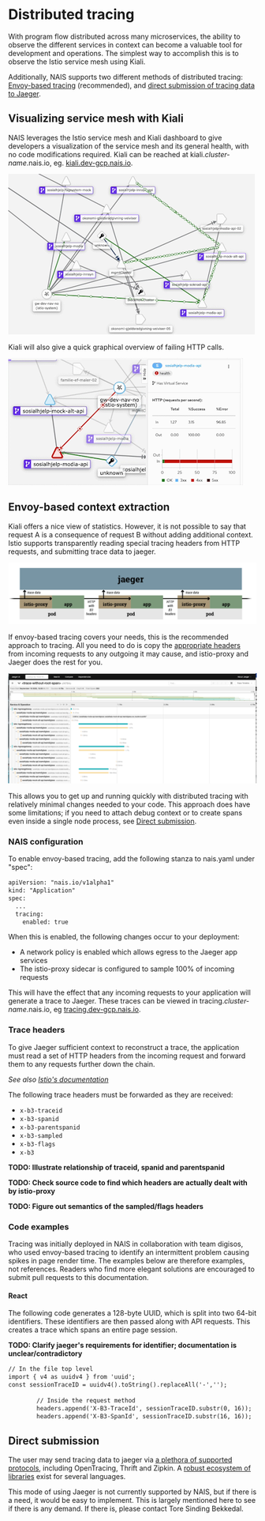 # Distributed tracing

With program flow distributed across many microservices, the ability to observe the different services in context can become a valuable tool for development and operations. 
The simplest way to accomplish this is to observe the Istio service mesh using Kiali.

Additionally, NAIS supports two different methods of distributed tracing: [Envoy-based tracing](#envoy-based-extraction) (recommended), and [direct submission of tracing data to Jaeger](#trace-headers).

## Visualizing service mesh with Kiali

NAIS leverages the Istio service mesh and Kiali dashboard to give developers a visualization of the service mesh and its general health, with no code modifications required.
Kiali can be reached at kiali.*cluster-name*.nais.io, eg. [kiali.dev-gcp.nais.io](https://kiali.dev-gcp.nais.io).

![Kiali service mesh showing the relationship between sosialhjelp-modia, modia-api, and mock-alt-api](kiali-sample.gif)

Kiali will also give a quick graphical overview of failing HTTP calls.

![Example of a service returning 400 errors](kiali-400-sample.gif)

## Envoy-based context extraction

Kiali offers a nice view of statistics. However, it is not possible to say that request A is a consequence of request B without adding additional context. Istio supports transparently reading special tracing headers from HTTP requests, and submitting trace data to jaeger.

![Illustration of envoy-based tracing](envoy-tracing.png)

If envoy-based tracing covers your needs, this is the recommended approach to tracing. All you need to do is copy the [appropriate headers](#trace-headers) from incoming requests to any outgoing it may cause, and istio-proxy and Jaeger does the rest for you.

![Example trace of a sosialhjelp-modia page load](example-trace.png)

This allows you to get up and running quickly with distributed tracing with relatively minimal changes needed to your code.
This approach does have some limitations; if you need to attach debug context or to create spans even inside a single node process, see [Direct submission](#direct-submission).

### NAIS configuration

To enable envoy-based tracing, add the following stanza to nais.yaml under "spec":

```
apiVersion: "nais.io/v1alpha1"
kind: "Application"
spec:
  ...
  tracing:
    enabled: true
```

When this is enabled, the following changes occur to your deployment:
* A network policy is enabled which allows egress to the Jaeger app services
* The istio-proxy sidecar is configured to sample 100% of incoming requests

This will have the effect that any incoming requests to your application will generate a trace to Jaeger. These traces can be viewed in tracing.*cluster-name*.nais.io, eg [tracing.dev-gcp.nais.io](https://tracing.dev-gcp.nais.io/).

### Trace headers

To give Jaeger sufficient context to reconstruct a trace, the application must read a set of HTTP headers from the incoming request and forward them to any requests further down the chain.

*See also [Istio's documentation](https://istio.io/latest/faq/distributed-tracing/#how-to-support-tracing)*

The following trace headers must be forwarded as they are received:

* `x-b3-traceid`
* `x-b3-spanid`
* `x-b3-parentspanid`
* `x-b3-sampled`
* `x-b3-flags`
* `x-b3`

**TODO: Illustrate relationship of traceid, spanid and parentspanid**

**TODO: Check source code to find which headers are actually dealt with by istio-proxy**

**TODO: Figure out semantics of the sampled/flags headers** 

### Code examples

Tracing was initially deployed in NAIS in collaboration with team digisos, who used envoy-based tracing to identify an intermittent problem causing spikes in page render time. 
The examples below are therefore examples, not references.
Readers who find more elegant solutions are encouraged to submit pull requests to this documentation.

#### React

The following code generates a 128-byte UUID, which is split into two 64-bit identifiers. These identifiers are then passed along with API requests. This creates a trace which spans an entire page session.

**TODO: Clarify jaeger's requirements for identifier; documentation is unclear/contradictory**

```
// In the file top level
import { v4 as uuidv4 } from 'uuid';
const sessionTraceID = uuidv4().toString().replaceAll('-','');

        // Inside the request method
        headers.append('X-B3-TraceId', sessionTraceID.substr(0, 16));
        headers.append('X-B3-SpanId', sessionTraceID.substr(16, 16));
```

## Direct submission

The user may send tracing data to jaeger via [a plethora of supported protocols](https://www.jaegertracing.io/docs/1.20/apis/), including OpenTracing, Thrift and Zipkin.
A [robust ecosystem of libraries](https://www.jaegertracing.io/docs/1.20/client-libraries/) exist for several languages.

This mode of using Jaeger is not currently supported by NAIS, but if there is a need, it would be easy to implement.
This is largely mentioned here to see if there is any demand.
If there is, please contact Tore Sinding Bekkedal.